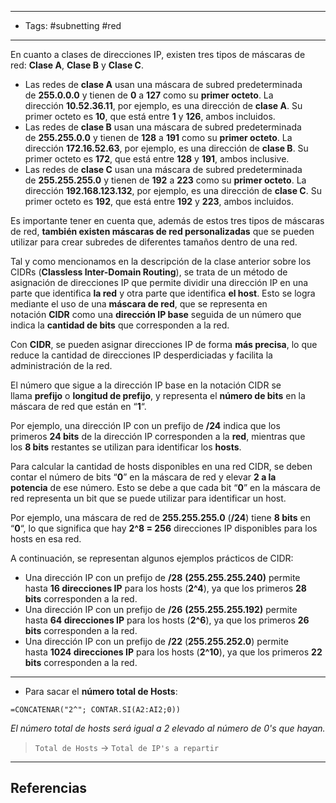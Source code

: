 -------
- Tags: #subnetting #red
------

En cuanto a clases de direcciones IP, existen tres tipos de máscaras de red: **Clase A**, **Clase B** y **Clase C**.

- Las redes de **clase A** usan una máscara de subred predeterminada de **255.0.0.0** y tienen de **0** a **127** como su **primer octeto**. La dirección **10.52.36.11**, por ejemplo, es una dirección de **clase A**. Su primer octeto es **10**, que está entre **1** y **126**, ambos incluidos.
- Las redes de **clase B** usan una máscara de subred predeterminada de **255.255.0.0** y tienen de **128** a **191** como su **primer octeto**. La dirección **172.16.52.63**, por ejemplo, es una dirección de **clase B**. Su primer octeto es **172**, que está entre **128** y **191**, ambos inclusive.
- Las redes de **clase C** usan una máscara de subred predeterminada de **255.255.255.0** y tienen de **192** a **223** como su **primer octeto**. La dirección **192.168.123.132**, por ejemplo, es una dirección de **clase C**. Su primer octeto es **192**, que está entre **192** y **223**, ambos incluidos.

Es importante tener en cuenta que, además de estos tres tipos de máscaras de red, **también existen máscaras de red personalizadas** que se pueden utilizar para crear subredes de diferentes tamaños dentro de una red.

Tal y como mencionamos en la descripción de la clase anterior sobre los CIDRs (**Classless Inter-Domain Routing**), se trata de un método de asignación de direcciones IP que permite dividir una dirección IP en una parte que identifica **la red** y otra parte que identifica **el host**. Esto se logra mediante el uso de una **máscara de red**, que se representa en notación **CIDR** como una **dirección IP base** seguida de un número que indica la **cantidad de bits** que corresponden a la red.

Con **CIDR**, se pueden asignar direcciones IP de forma **más precisa**, lo que reduce la cantidad de direcciones IP desperdiciadas y facilita la administración de la red.

El número que sigue a la dirección IP base en la notación CIDR se llama **prefijo** o **longitud de prefijo**, y representa el **número de bits** en la máscara de red que están en “**1**“.

Por ejemplo, una dirección IP con un prefijo de **/24** indica que los primeros **24 bits** de la dirección IP corresponden a la **red**, mientras que los **8 bits** restantes se utilizan para identificar los **hosts**.

Para calcular la cantidad de hosts disponibles en una red CIDR, se deben contar el número de bits “**0**” en la máscara de red y elevar **2 a la potencia** de ese número. Esto se debe a que cada bit “**0**” en la máscara de red representa un bit que se puede utilizar para identificar un host.

Por ejemplo, una máscara de red de **255.255.255.0** (**/24**) tiene **8 bits** en “**0**“, lo que significa que hay **2^8 = 256** direcciones IP disponibles para los hosts en esa red.

A continuación, se representan algunos ejemplos prácticos de CIDR:

- Una dirección IP con un prefijo de **/28** **(255.255.255.240)** permite hasta **16 direcciones IP** para los hosts (**2^4**), ya que los primeros **28 bits** corresponden a la red.
- Una dirección IP con un prefijo de **/26** **(255.255.255.192)** permite hasta **64 direcciones IP** para los hosts (**2^6**), ya que los primeros **26 bits** corresponden a la red.
- Una dirección IP con un prefijo de **/22** (**255.255.252.0**) permite hasta **1024 direcciones IP** para los hosts (**2^10**), ya que los primeros **22 bits** corresponden a la red.

---

- Para sacar el **número total de Hosts**:

```EXCEL
=CONCATENAR("2^"; CONTAR.SI(A2:AI2;0))
```

*El número total de hosts será igual a 2 elevado al número de 0's que hayan.*

> `Total de Hosts` -> `Total de IP's a repartir`


---
## Referencias